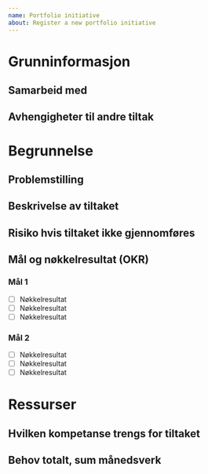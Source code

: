 ```yaml
---
name: Portfolio initiative
about: Register a new portfolio initiative
---
```


# Grunninformasjon
## Samarbeid med 
## Avhengigheter til andre tiltak


# Begrunnelse
## Problemstilling 
## Beskrivelse av tiltaket
## Risiko hvis tiltaket ikke gjennomføres
## Mål og nøkkelresultat (OKR)
### Mål 1 
- [ ] Nøkkelresultat
- [ ] Nøkkelresultat
- [ ] Nøkkelresultat
### Mål 2
- [ ] Nøkkelresultat
- [ ] Nøkkelresultat
- [ ] Nøkkelresultat

# Ressurser
## Hvilken kompetanse trengs for tiltaket
## Behov totalt, sum månedsverk

